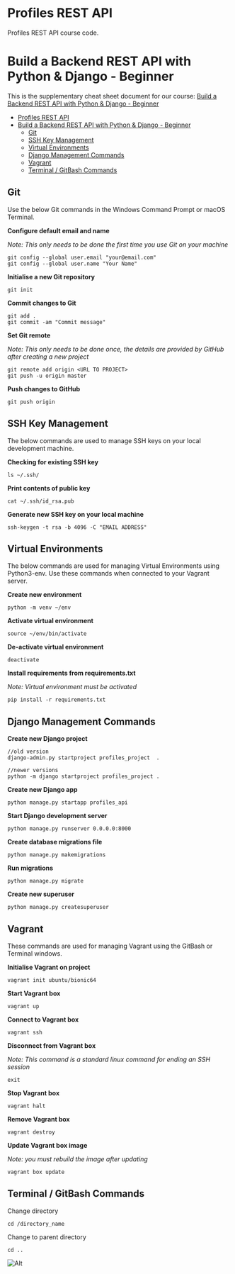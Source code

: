 # Profiles REST API

Profiles REST API course code.

# Build a Backend REST API with Python & Django - Beginner

This is the supplementary cheat sheet document for our course: [Build a Backend REST API with Python & Django - Beginner](https://londonapp.dev/c1)

<!-- TOC depthFrom:2 depthTo:6 withLinks:1 updateOnSave:1 orderedList:0 -->

- [Profiles REST API](#profiles-rest-api)
- [Build a Backend REST API with Python \& Django - Beginner](#build-a-backend-rest-api-with-python--django---beginner)
  - [Git](#git)
  - [SSH Key Management](#ssh-key-management)
  - [Virtual Environments](#virtual-environments)
  - [Django Management Commands](#django-management-commands)
  - [Vagrant](#vagrant)
  - [Terminal / GitBash Commands](#terminal--gitbash-commands)

<!-- /TOC -->

## Git

Use the below Git commands in the Windows Command Prompt or macOS Terminal.

**Configure default email and name**

_Note: This only needs to be done the first time you use Git on your machine_

```
git config --global user.email "your@email.com"
git config --global user.name "Your Name"
```

**Initialise a new Git repository**

```
git init
```

**Commit changes to Git**

```
git add .
git commit -am "Commit message"
```

**Set Git remote**

_Note: This only needs to be done once, the details are provided by GitHub after creating a new project_

```
git remote add origin <URL TO PROJECT>
git push -u origin master
```

**Push changes to GitHub**

```
git push origin
```

## SSH Key Management

The below commands are used to manage SSH keys on your local development machine.

**Checking for existing SSH key**

```
ls ~/.ssh/
```

**Print contents of public key**

```
cat ~/.ssh/id_rsa.pub
```

**Generate new SSH key on your local machine**

```
ssh-keygen -t rsa -b 4096 -C "EMAIL ADDRESS"
```

## Virtual Environments

The below commands are used for managing Virtual Environments using Python3-env. Use these commands when connected to your Vagrant server.

**Create new environment**

```
python -m venv ~/env
```

**Activate virtual environment**

```
source ~/env/bin/activate
```

**De-activate virtual environment**

```
deactivate
```

**Install requirements from requirements.txt**

_Note: Virtual environment must be activated_

```
pip install -r requirements.txt
```

## Django Management Commands

**Create new Django project**

```
//old version
django-admin.py startproject profiles_project  .
```

```
//newer versions
python -m django startproject profiles_project .
```

**Create new Django app**

```
python manage.py startapp profiles_api
```

**Start Django development server**

```
python manage.py runserver 0.0.0.0:8000
```

**Create database migrations file**

```
python manage.py makemigrations
```

**Run migrations**

```
python manage.py migrate
```

**Create new superuser**

```
python manage.py createsuperuser
```

## Vagrant

These commands are used for managing Vagrant using the GitBash or Terminal windows.

**Initialise Vagrant on project**

```
vagrant init ubuntu/bionic64
```

**Start Vagrant box**

```
vagrant up
```

**Connect to Vagrant box**

```
vagrant ssh
```

**Disconnect from Vagrant box**

_Note: This command is a standard linux command for ending an SSH session_

```
exit
```

**Stop Vagrant box**

```
vagrant halt
```

**Remove Vagrant box**

```
vagrant destroy
```

**Update Vagrant box image**

_Note: you must rebuild the image after updating_

```
vagrant box update
```

## Terminal / GitBash Commands

Change directory

```
cd /directory_name
```

Change to parent directory

```
cd ..
```

![Alt](https://repobeats.axiom.co/api/embed/0aef20cb506933f028aee461520d0f115176d31a.svg "Repobeats analytics image")

